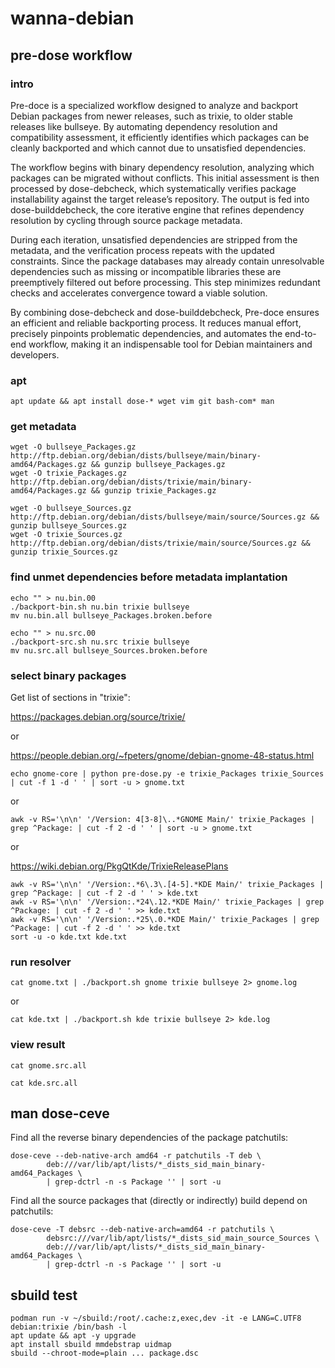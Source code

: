 # wanna-debian

## pre-dose workflow

### intro

Pre-doce is a specialized workflow designed to analyze and backport Debian packages from newer releases, such as trixie, to older stable releases like bullseye. By automating dependency resolution and compatibility assessment, it efficiently identifies which packages can be cleanly backported and which cannot due to unsatisfied dependencies.

The workflow begins with binary dependency resolution, analyzing which packages can be migrated without conflicts. This initial assessment is then processed by dose-debcheck, which systematically verifies package installability against the target release’s repository. The output is fed into dose-builddebcheck, the core iterative engine that refines dependency resolution by cycling through source package metadata.

During each iteration, unsatisfied dependencies are stripped from the metadata, and the verification process repeats with the updated constraints. Since the package databases may already contain unresolvable dependencies such as missing or incompatible libraries these are preemptively filtered out before processing. This step minimizes redundant checks and accelerates convergence toward a viable solution.

By combining dose-debcheck and dose-builddebcheck, Pre-doce ensures an efficient and reliable backporting process. It reduces manual effort, precisely pinpoints problematic dependencies, and automates the end-to-end workflow, making it an indispensable tool for Debian maintainers and developers.

### apt

`apt update && apt install dose-* wget vim git bash-com* man`

### get metadata

```
wget -O bullseye_Packages.gz http://ftp.debian.org/debian/dists/bullseye/main/binary-amd64/Packages.gz && gunzip bullseye_Packages.gz
wget -O trixie_Packages.gz http://ftp.debian.org/debian/dists/trixie/main/binary-amd64/Packages.gz && gunzip trixie_Packages.gz

wget -O bullseye_Sources.gz http://ftp.debian.org/debian/dists/bullseye/main/source/Sources.gz && gunzip bullseye_Sources.gz
wget -O trixie_Sources.gz http://ftp.debian.org/debian/dists/trixie/main/source/Sources.gz && gunzip trixie_Sources.gz
```

### find unmet dependencies before metadata implantation

```
echo "" > nu.bin.00
./backport-bin.sh nu.bin trixie bullseye
mv nu.bin.all bullseye_Packages.broken.before
```
```
echo "" > nu.src.00
./backport-src.sh nu.src trixie bullseye
mv nu.src.all bullseye_Sources.broken.before
```

### select binary packages

Get list of sections in "trixie":

https://packages.debian.org/source/trixie/

or

https://people.debian.org/~fpeters/gnome/debian-gnome-48-status.html

`echo gnome-core | python pre-dose.py -e trixie_Packages trixie_Sources | cut -f 1 -d ' ' | sort -u > gnome.txt`

or

`awk -v RS='\n\n' '/Version: 4[3-8]\..*GNOME Main/' trixie_Packages | grep ^Package: | cut -f 2 -d ' ' | sort -u > gnome.txt`

or

https://wiki.debian.org/PkgQtKde/TrixieReleasePlans

```
awk -v RS='\n\n' '/Version:.*6\.3\.[4-5].*KDE Main/' trixie_Packages | grep ^Package: | cut -f 2 -d ' ' > kde.txt
awk -v RS='\n\n' '/Version:.*24\.12.*KDE Main/' trixie_Packages | grep ^Package: | cut -f 2 -d ' ' >> kde.txt
awk -v RS='\n\n' '/Version:.*25\.0.*KDE Main/' trixie_Packages | grep ^Package: | cut -f 2 -d ' ' >> kde.txt
sort -u -o kde.txt kde.txt
```

### run resolver

`cat gnome.txt | ./backport.sh gnome trixie bullseye 2> gnome.log`

or 

`cat kde.txt | ./backport.sh kde trixie bullseye 2> kde.log`

### view result

`cat gnome.src.all`

`cat kde.src.all`

## man dose-ceve

Find all the reverse binary dependencies of the package patchutils:
```
dose-ceve --deb-native-arch amd64 -r patchutils -T deb \
        deb:///var/lib/apt/lists/*_dists_sid_main_binary-amd64_Packages \
        | grep-dctrl -n -s Package '' | sort -u
```
Find all the source packages that (directly or indirectly) build depend on patchutils:
```
dose-ceve -T debsrc --deb-native-arch=amd64 -r patchutils \
        debsrc:///var/lib/apt/lists/*_dists_sid_main_source_Sources \
        deb:///var/lib/apt/lists/*_dists_sid_main_binary-amd64_Packages \
        | grep-dctrl -n -s Package '' | sort -u
```

## sbuild test

```
podman run -v ~/sbuild:/root/.cache:z,exec,dev -it -e LANG=C.UTF8 debian:trixie /bin/bash -l
apt update && apt -y upgrade
apt install sbuild mmdebstrap uidmap
sbuild --chroot-mode=plain ... package.dsc
```
